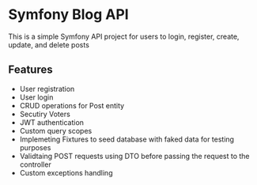# Symfony Blog API

This is a simple Symfony API project for users to login, register, create, update, and delete posts

## Features

- User registration
- User login
- CRUD operations for Post entity
- Secutiry Voters
- JWT authentication
- Custom query scopes
- Implemeting Fixtures to seed database with faked data for testing purposes
- Validtaing POST requests using DTO before passing the request to the controller
- Custom exceptions handling
